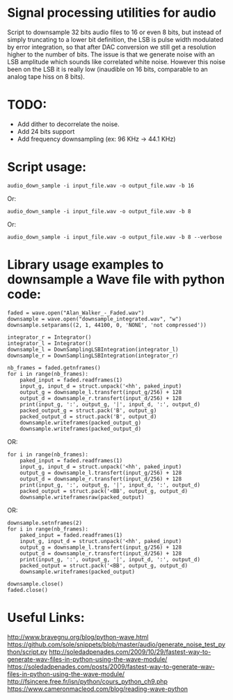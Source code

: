 # Signal processing utilities for audio

Script to downsample 32 bits audio files to 16 or even 8 bits, but instead
of simply truncating to a lower bit definition, the LSB is pulse width
modulated by error integration, so that after DAC conversion we still get a
resolution higher to the number of bits.
The issue is that we generate noise with an LSB amplitude which sounds like
correlated white noise. However this noise been on the LSB it is really low
(inaudible on 16 bits, comparable to an analog tape hiss on 8 bits).


# TODO:
* Add dither to decorrelate the noise.
* Add 24 bits support
* Add frequency downsampling (ex: 96 KHz -> 44.1 KHz)


# Script usage:

    audio_down_sample -i input_file.wav -o output_file.wav -b 16

Or:

    audio_down_sample -i input_file.wav -o output_file.wav -b 8

Or:

    audio_down_sample -i input_file.wav -o output_file.wav -b 8 --verbose

# Library usage examples to downsample a Wave file with python code:

    faded = wave.open("Alan_Walker_-_Faded.wav")
    downsample = wave.open("downsample_integrated.wav", "w")
    downsample.setparams((2, 1, 44100, 0, 'NONE', 'not compressed'))

    integrator_r = Integrator()
    integrator_l = Integrator()
    downsample_l = DownSamplingLSBIntegration(integrator_l)
    downsample_r = DownSamplingLSBIntegration(integrator_r)

    nb_frames = faded.getnframes()
    for i in range(nb_frames):
        paked_input = faded.readframes(1)
        input_g, input_d = struct.unpack('<hh', paked_input)
        output_g = downsample_l.transfert(input_g/256) + 128
        output_d = downsample_r.transfert(input_d/256) + 128
        print(input_g, ':', output_g, '|', input_d, ':', output_d)
        packed_output_g = struct.pack('B', output_g)
        packed_output_d = struct.pack('B', output_d)
        downsample.writeframes(packed_output_g)
        downsample.writeframes(packed_output_d)

OR:

    for i in range(nb_frames):
        paked_input = faded.readframes(1)
        input_g, input_d = struct.unpack('<hh', paked_input)
        output_g = downsample_l.transfert(input_g/256) + 128
        output_d = downsample_r.transfert(input_d/256) + 128
        print(input_g, ':', output_g, '|', input_d, ':', output_d)
        packed_output = struct.pack('<BB', output_g, output_d)
        downsample.writeframesraw(packed_output)

OR:

    downsample.setnframes(2)
    for i in range(nb_frames):
        paked_input = faded.readframes(1)
        input_g, input_d = struct.unpack('<hh', paked_input)
        output_g = downsample_l.transfert(input_g/256) + 128
        output_d = downsample_r.transfert(input_d/256) + 128
        print(input_g, ':', output_g, '|', input_d, ':', output_d)
        packed_output = struct.pack('<BB', output_g, output_d)
        downsample.writeframes(packed_output)

    downsample.close()
    faded.close()

# Useful Links:

http://www.bravegnu.org/blog/python-wave.html
https://github.com/sole/snippets/blob/master/audio/generate_noise_test_python/script.py
http://soledadpenades.com/2009/10/29/fastest-way-to-generate-wav-files-in-python-using-the-wave-module/
https://soledadpenades.com/posts/2009/fastest-way-to-generate-wav-files-in-python-using-the-wave-module/
http://fsincere.free.fr/isn/python/cours_python_ch9.php
https://www.cameronmacleod.com/blog/reading-wave-python
